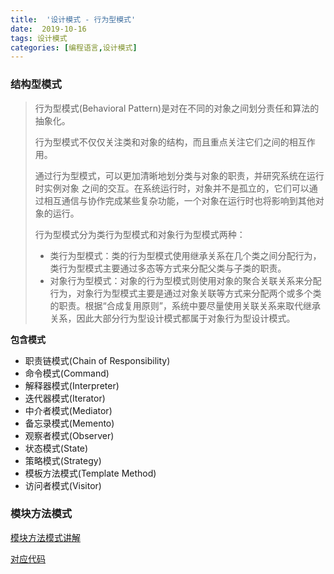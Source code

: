 ```yaml
---
title:  '设计模式 - 行为型模式'
date:  2019-10-16
tags: 设计模式
categories: [编程语言,设计模式]
---
```


###  结构型模式

> 行为型模式(Behavioral Pattern)是对在不同的对象之间划分责任和算法的抽象化。
>
> 行为型模式不仅仅关注类和对象的结构，而且重点关注它们之间的相互作用。
>
> 通过行为型模式，可以更加清晰地划分类与对象的职责，并研究系统在运行时实例对象 之间的交互。在系统运行时，对象并不是孤立的，它们可以通过相互通信与协作完成某些复杂功能，一个对象在运行时也将影响到其他对象的运行。
>
> 行为型模式分为类行为型模式和对象行为型模式两种：
>
> - 类行为型模式：类的行为型模式使用继承关系在几个类之间分配行为，类行为型模式主要通过多态等方式来分配父类与子类的职责。
> - 对象行为型模式：对象的行为型模式则使用对象的聚合关联关系来分配行为，对象行为型模式主要是通过对象关联等方式来分配两个或多个类的职责。根据“合成复用原则”，系统中要尽量使用关联关系来取代继承关系，因此大部分行为型设计模式都属于对象行为型设计模式。



**包含模式**

- 职责链模式(Chain of Responsibility)
- 命令模式(Command)
- 解释器模式(Interpreter)
- 迭代器模式(Iterator)
- 中介者模式(Mediator)
- 备忘录模式(Memento)
- 观察者模式(Observer)
- 状态模式(State)
- 策略模式(Strategy)
- 模板方法模式(Template Method)
- 访问者模式(Visitor)



### 模块方法模式

[模块方法模式讲解](https://www.cnblogs.com/java-my-life/archive/2012/05/14/2495235.html)

[对应代码](https://github.com/zcyoop/design_mode/tree/master/src/template)

